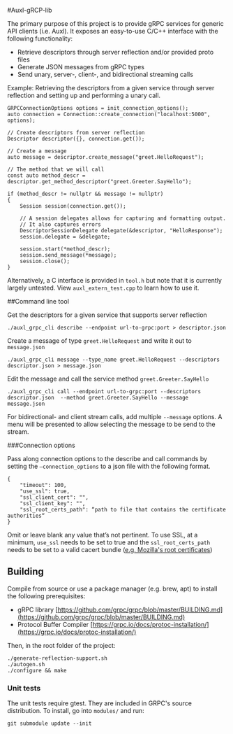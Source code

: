 #Auxl-gRCP-lib

The primary purpose of this project is to provide gRPC services for generic API clients (i.e. Auxl). It exposes an easy-to-use C/C++ interface with the following functionality: 

- Retrieve descriptors through server reflection and/or provided proto files
- Generate JSON messages from gRPC types
- Send unary, server-, client-, and bidirectional streaming calls

Example: Retrieving the descriptors from a given service through server reflection and setting up and performing a unary call.


    GRPCConnectionOptions options = init_connection_options();
    auto connection = Connection::create_connection("localhost:5000", options);
        
    // Create descriptors from server reflection
    Descriptor descriptor({}, connection.get());
        
    // Create a message
    auto message = descriptor.create_message("greet.HelloRequest");
        
    // The method that we will call
    const auto method_descr = descriptor.get_method_descriptor("greet.Greeter.SayHello");
        
    if (method_descr != nullptr && message != nullptr)
    {
        Session session(connection.get());
        
        // A session delegates allows for capturing and formatting output.
        // It also captures errors
        DescriptorSessionDelegate delegate(&descriptor, "HelloResponse");
        session.delegate = &delegate;
        
        session.start(*method_descr);
        session.send_message(*message);
        session.close();
    }

Alternatively, a C interface is provided in `tool.h` but note that it is currently largely untested. View `auxl_extern_test.cpp` to learn how to use it.

##Command line tool

Get the descriptors for a given service that supports server reflection

    ./auxl_grpc_cli describe --endpoint url-to-grpc:port > descriptor.json

Create a message of type `greet.HelloRequest` and write it out to `message.json`

    ./auxl_grpc_cli message --type_name greet.HelloRequest --descriptors descriptor.json > message.json

Edit the message and call the service method `greet.Greeter.SayHello`

    ./auxl_grpc_cli call --endpoint url-to-grpc:port --descriptors descriptor.json  --method greet.Greeter.SayHello --message message.json

For bidirectional- and client stream calls, add multiple `--message` options. A menu will be presented to allow selecting the message to be send to the stream.


###Connection options

Pass along connection options to the describe and call commands by setting the `—connection_options` to a json file with the following format.

    {
        "timeout": 100,
        "use_ssl": true,
        "ssl_client_cert": "",
        "ssl_client_key": "",
        "ssl_root_certs_path": “path to file that contains the certificate authorities“
    }

Omit or leave blank any value that’s not pertinent. To use SSL, at a minimum, `use_ssl` needs to be set to true and the `ssl_root_certs_path` needs to be set to a valid cacert bundle ([e.g. Mozilla's root certificates](https://github.com/gisle/mozilla-ca/blob/master/lib/Mozilla/CA/cacert.pem))


## Building

Compile from source or use a package manager (e.g. brew, apt) to install the following prerequisites:

- gRPC library [https://github.com/grpc/grpc/blob/master/BUILDING.md](https://github.com/grpc/grpc/blob/master/BUILDING.md)
- Protocol Buffer Compiler [https://grpc.io/docs/protoc-installation/](https://grpc.io/docs/protoc-installation/)

Then, in the root folder of the project:

    ./generate-reflection-support.sh
    ./autogen.sh
    ./configure && make


### Unit tests

The unit tests require gtest. They are included in GRPC's source distribution. To install, go into `modules/` and run: 

    git submodule update --init


